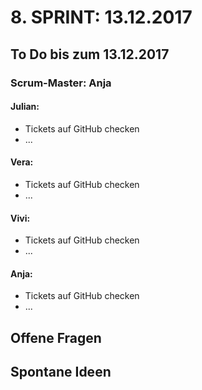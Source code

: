 # 8. SPRINT: 13.12.2017
## To Do bis zum 13.12.2017
### Scrum-Master: Anja

#### Julian:
* Tickets auf GitHub checken
* ...

#### Vera:
* Tickets auf GitHub checken
* ...

#### Vivi:
* Tickets auf GitHub checken
* ...

#### Anja:
* Tickets auf GitHub checken
* ...


## Offene Fragen

## Spontane Ideen